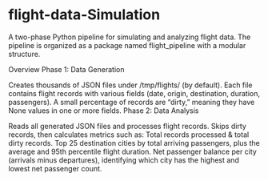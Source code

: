 # flight-data-Simulation

A two-phase Python pipeline for simulating and analyzing flight data. The pipeline is organized as a package named flight_pipeline with a modular structure.

Overview
Phase 1: Data Generation

Creates thousands of JSON files under /tmp/flights/ (by default).
Each file contains flight records with various fields (date, origin, destination, duration, passengers).
A small percentage of records are “dirty,” meaning they have None values in one or more fields.
Phase 2: Data Analysis

Reads all generated JSON files and processes flight records.
Skips dirty records, then calculates metrics such as:
Total records processed & total dirty records.
Top 25 destination cities by total arriving passengers, plus the average and 95th percentile flight duration.
Net passenger balance per city (arrivals minus departures), identifying which city has the highest and lowest net passenger count.
